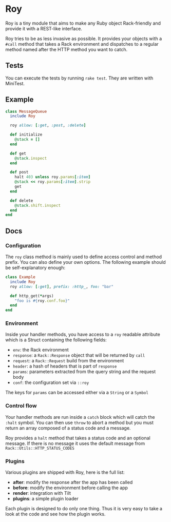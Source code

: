 Roy
===

Roy is a tiny module that aims to make any Ruby object Rack-friendly and
provide it with a REST-like interface.

Roy tries to be as less invasive as possible. It provides your objects with a
`#call` method that takes a Rack environment and dispatches to a regular method
named after the HTTP method you want to catch.

## Tests

You can execute the tests by running `rake test`. They are written with
MiniTest.

## Example

``` ruby
class MessageQueue
  include Roy

  roy allow: [:get, :post, :delete]

  def initialize
    @stack = []
  end

  def get
    @stack.inspect
  end

  def post
    halt 403 unless roy.params[:item]
    @stack << roy.params[:item].strip
    get
  end

  def delete
    @stack.shift.inspect
  end
end
```

## Docs

### Configuration

The `roy` class method is mainly used to define access control and method
prefix. You can also define your own options.  The following example should be
self-explanatory enough:

``` ruby
class Example
  include Roy
  roy allow: [:get], prefix: :http_, foo: "bar"

  def http_get(*args)
    "foo is #{roy.conf.foo}"
  end
end
```
### Environment

Inside your handler methods, you have access to a `roy` readable attribute which
is a Struct containing the following fields:

* `env`: the Rack environment
* `response`: a `Rack::Response` object that will be returned by `call`
* `request`: a `Rack::Request` build from the environment
* `header`: a hash of headers that is part of `response`
* `params`: parameters extracted from the query string and the request body
* `conf`: the configuration set via `::roy`

The keys for `params` can be accessed either via a `String` or a `Symbol`

### Control flow

Your handler methods are run inside a `catch` block which will catch the `:halt`
symbol. You can then use `throw` to abort a method but you must return an array
composed of a status code and a message.

Roy provides a `halt` method that takes a status code and an optional message.
If there is no message it uses the default message from
`Rack::Utils::HTTP_STATUS_CODES`

### Plugins

Various plugins are shipped with Roy, here is the full list:

* **after**: modify the response after the app has been called
* **before**: modify the environment before calling the app
* **render**: integration with Tilt
* **plugins**: a simple plugin loader

Each plugin is designed to do only one thing. Thus it is very easy to take a
look at the code and see how the plugin works.
